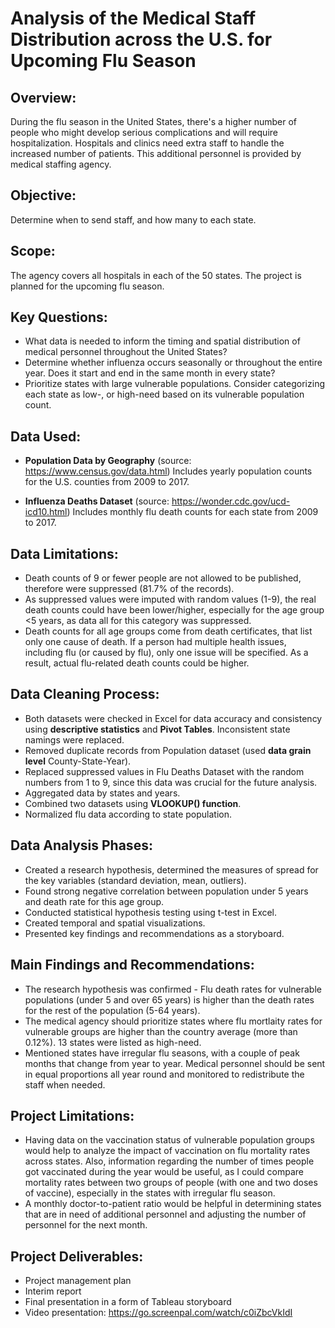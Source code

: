 # Analysis of the Medical Staff Distribution across the U.S. for Upcoming Flu Season

## Overview: 
During the flu season in the United States, there's a higher number of people who might develop serious complications and will require hospitalization. Hospitals and clinics need extra staff to handle the increased number of patients. This additional personnel is provided by medical staffing agency.

## Objective: 
Determine when to send staff, and how many to each state.

## Scope: 
The agency covers all hospitals in each of the 50 states. The project is planned for the upcoming flu season.

## Key Questions:
- What data is needed to inform the timing and spatial distribution of medical personnel throughout the United States?
- Determine whether influenza occurs seasonally or throughout the entire year. Does it start and end in the same month in every state?
- Prioritize states with large vulnerable populations. Consider categorizing each state as low-, or high-need based on its vulnerable population count.
  
## Data Used:
- **Population Data by Geography** (source: https://www.census.gov/data.html)
Includes yearly population counts for the U.S. counties from 2009 to 2017.

- **Influenza Deaths Dataset** (source: https://wonder.cdc.gov/ucd-icd10.html)
Includes monthly flu death counts for each state from 2009 to 2017.

## Data Limitations:
- Death counts of 9 or fewer people are not allowed to be published, therefore were suppressed (81.7% of the records).
- As suppressed values were imputed with random values (1-9), the real death counts could have been lower/higher, especially for the age group <5 years, as data all for this category was suppressed.
- Death counts for all age groups come from death certificates, that list only one cause of death. If a person had multiple health issues, including flu (or caused by flu), only one issue will be specified. As a result, actual flu-related death counts could be higher.

## Data Cleaning Process:
- Both datasets were checked in Excel for data accuracy and consistency using **descriptive statistics** and **Pivot Tables**. Inconsistent state namings were replaced.
- Removed duplicate records from Population dataset (used **data grain level** County-State-Year).
- Replaced suppressed values in Flu Deaths Dataset with the random numbers from 1 to 9, since this data was crucial for the future analysis.
- Aggregated data by states and years.
- Combined two datasets using **VLOOKUP() function**.
- Normalized flu data according to state population.

## Data Analysis Phases:
  - Created a research hypothesis, determined the measures of spread for the key variables (standard deviation, mean, outliers).
  - Found strong negative correlation between population under 5 years and death rate for this age group.
  - Conducted statistical hypothesis testing using t-test in Excel.
  - Created temporal and spatial visualizations.
  - Presented key findings and recommendations as a storyboard.
 
## Main Findings and Recommendations:
- The research hypothesis was confirmed - Flu death rates for vulnerable populations (under 5 and over 65 years) is higher than the death rates for the rest of the population (5-64 years). 
- The medical agency should prioritize states where flu mortlaity rates for vulnerable groups are higher than the country average (more than 0.12%). 13 states were listed as high-need.
- Mentioned states have irregular flu seasons, with a couple of peak months that change from year to year. Medical personnel should be sent in equal proportions all year round and monitored to redistribute the staff when needed.

## Project Limitations:
- Having data on the vaccination status of vulnerable population groups would help to analyze the impact of vaccination on flu mortality rates across states. Also, information regarding the number of times people got vaccinated during the year would be useful, as I could compare mortality rates between two groups of people (with one and two doses of vaccine), especially in the states with irregular flu season.
- A monthly doctor-to-patient ratio would be helpful in determining states that are in need of additional personnel and adjusting the number of personnel for the next month.

## Project Deliverables:
- Project management plan
- Interim report
- Final presentation in a form of Tableau storyboard
- Video presentation: https://go.screenpal.com/watch/c0iZbcVkIdI

